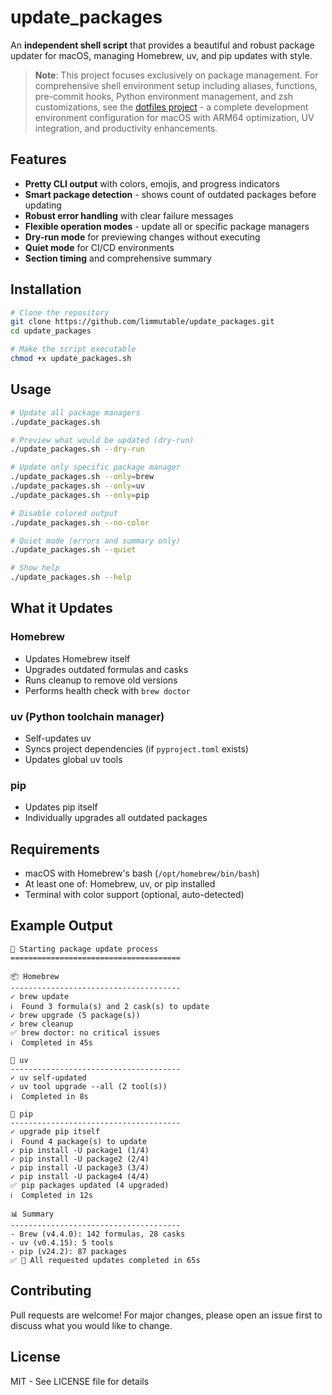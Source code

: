 # update_packages

An **independent shell script** that provides a beautiful and robust package updater for macOS, managing Homebrew, uv, and pip updates with style.

> **Note**: This project focuses exclusively on package management. For comprehensive shell environment setup including aliases, functions, pre-commit hooks, Python environment management, and zsh customizations, see the [dotfiles project](https://github.com/limmutable/dotfiles) - a complete development environment configuration for macOS with ARM64 optimization, UV integration, and productivity enhancements.

## Features

- **Pretty CLI output** with colors, emojis, and progress indicators
- **Smart package detection** - shows count of outdated packages before updating
- **Robust error handling** with clear failure messages
- **Flexible operation modes** - update all or specific package managers
- **Dry-run mode** for previewing changes without executing
- **Quiet mode** for CI/CD environments
- **Section timing** and comprehensive summary

## Installation

```bash
# Clone the repository
git clone https://github.com/limmutable/update_packages.git
cd update_packages

# Make the script executable
chmod +x update_packages.sh
```

## Usage

```bash
# Update all package managers
./update_packages.sh

# Preview what would be updated (dry-run)
./update_packages.sh --dry-run

# Update only specific package manager
./update_packages.sh --only=brew
./update_packages.sh --only=uv
./update_packages.sh --only=pip

# Disable colored output
./update_packages.sh --no-color

# Quiet mode (errors and summary only)
./update_packages.sh --quiet

# Show help
./update_packages.sh --help
```

## What it Updates

### Homebrew
- Updates Homebrew itself
- Upgrades outdated formulas and casks
- Runs cleanup to remove old versions
- Performs health check with `brew doctor`

### uv (Python toolchain manager)
- Self-updates uv
- Syncs project dependencies (if `pyproject.toml` exists)
- Updates global uv tools

### pip
- Updates pip itself
- Individually upgrades all outdated packages

## Requirements

- macOS with Homebrew's bash (`/opt/homebrew/bin/bash`)
- At least one of: Homebrew, uv, or pip installed
- Terminal with color support (optional, auto-detected)

## Example Output

```
🔄 Starting package update process
======================================

📦 Homebrew
--------------------------------------
✓ brew update
ℹ️  Found 3 formula(s) and 2 cask(s) to update
✓ brew upgrade (5 package(s))
✓ brew cleanup
✅ brew doctor: no critical issues
ℹ️  Completed in 45s

🐍 uv
--------------------------------------
✓ uv self-updated
✓ uv tool upgrade --all (2 tool(s))
ℹ️  Completed in 8s

🐍 pip
--------------------------------------
✓ upgrade pip itself
ℹ️  Found 4 package(s) to update
✓ pip install -U package1 (1/4)
✓ pip install -U package2 (2/4)
✓ pip install -U package3 (3/4)
✓ pip install -U package4 (4/4)
✅ pip packages updated (4 upgraded)
ℹ️  Completed in 12s

📊 Summary
--------------------------------------
- Brew (v4.4.0): 142 formulas, 28 casks
- uv (v0.4.15): 5 tools
- pip (v24.2): 87 packages
✅ 🎉 All requested updates completed in 65s
```

## Contributing

Pull requests are welcome! For major changes, please open an issue first to discuss what you would like to change.

## License

MIT - See LICENSE file for details